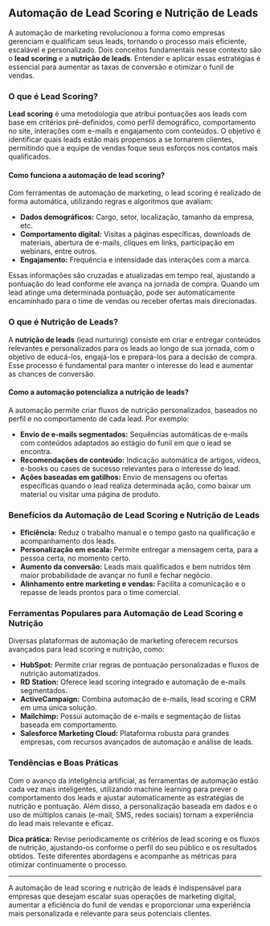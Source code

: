 
## Automação de Lead Scoring e Nutrição de Leads

A automação de marketing revolucionou a forma como empresas gerenciam e qualificam seus leads, tornando o processo mais eficiente, escalável e personalizado. Dois conceitos fundamentais nesse contexto são o **lead scoring** e a **nutrição de leads**. Entender e aplicar essas estratégias é essencial para aumentar as taxas de conversão e otimizar o funil de vendas.

### O que é Lead Scoring?

**Lead scoring** é uma metodologia que atribui pontuações aos leads com base em critérios pré-definidos, como perfil demográfico, comportamento no site, interações com e-mails e engajamento com conteúdos. O objetivo é identificar quais leads estão mais propensos a se tornarem clientes, permitindo que a equipe de vendas foque seus esforços nos contatos mais qualificados.

#### Como funciona a automação de lead scoring?

Com ferramentas de automação de marketing, o lead scoring é realizado de forma automática, utilizando regras e algoritmos que avaliam:

- **Dados demográficos:** Cargo, setor, localização, tamanho da empresa, etc.
- **Comportamento digital:** Visitas a páginas específicas, downloads de materiais, abertura de e-mails, cliques em links, participação em webinars, entre outros.
- **Engajamento:** Frequência e intensidade das interações com a marca.

Essas informações são cruzadas e atualizadas em tempo real, ajustando a pontuação do lead conforme ele avança na jornada de compra. Quando um lead atinge uma determinada pontuação, pode ser automaticamente encaminhado para o time de vendas ou receber ofertas mais direcionadas.

### O que é Nutrição de Leads?

A **nutrição de leads** (lead nurturing) consiste em criar e entregar conteúdos relevantes e personalizados para os leads ao longo de sua jornada, com o objetivo de educá-los, engajá-los e prepará-los para a decisão de compra. Esse processo é fundamental para manter o interesse do lead e aumentar as chances de conversão.

#### Como a automação potencializa a nutrição de leads?

A automação permite criar fluxos de nutrição personalizados, baseados no perfil e no comportamento de cada lead. Por exemplo:

- **Envio de e-mails segmentados:** Sequências automáticas de e-mails com conteúdos adaptados ao estágio do funil em que o lead se encontra.
- **Recomendações de conteúdo:** Indicação automática de artigos, vídeos, e-books ou cases de sucesso relevantes para o interesse do lead.
- **Ações baseadas em gatilhos:** Envio de mensagens ou ofertas específicas quando o lead realiza determinada ação, como baixar um material ou visitar uma página de produto.

### Benefícios da Automação de Lead Scoring e Nutrição de Leads

- **Eficiência:** Reduz o trabalho manual e o tempo gasto na qualificação e acompanhamento dos leads.
- **Personalização em escala:** Permite entregar a mensagem certa, para a pessoa certa, no momento certo.
- **Aumento da conversão:** Leads mais qualificados e bem nutridos têm maior probabilidade de avançar no funil e fechar negócio.
- **Alinhamento entre marketing e vendas:** Facilita a comunicação e o repasse de leads prontos para o time comercial.

### Ferramentas Populares para Automação de Lead Scoring e Nutrição

Diversas plataformas de automação de marketing oferecem recursos avançados para lead scoring e nutrição, como:

- **HubSpot:** Permite criar regras de pontuação personalizadas e fluxos de nutrição automatizados.
- **RD Station:** Oferece lead scoring integrado e automação de e-mails segmentados.
- **ActiveCampaign:** Combina automação de e-mails, lead scoring e CRM em uma única solução.
- **Mailchimp:** Possui automação de e-mails e segmentação de listas baseada em comportamento.
- **Salesforce Marketing Cloud:** Plataforma robusta para grandes empresas, com recursos avançados de automação e análise de leads.

### Tendências e Boas Práticas

Com o avanço da inteligência artificial, as ferramentas de automação estão cada vez mais inteligentes, utilizando machine learning para prever o comportamento dos leads e ajustar automaticamente as estratégias de nutrição e pontuação. Além disso, a personalização baseada em dados e o uso de múltiplos canais (e-mail, SMS, redes sociais) tornam a experiência do lead mais relevante e eficaz.

**Dica prática:** Revise periodicamente os critérios de lead scoring e os fluxos de nutrição, ajustando-os conforme o perfil do seu público e os resultados obtidos. Teste diferentes abordagens e acompanhe as métricas para otimizar continuamente o processo.

---

A automação de lead scoring e nutrição de leads é indispensável para empresas que desejam escalar suas operações de marketing digital, aumentar a eficiência do funil de vendas e proporcionar uma experiência mais personalizada e relevante para seus potenciais clientes.
```
